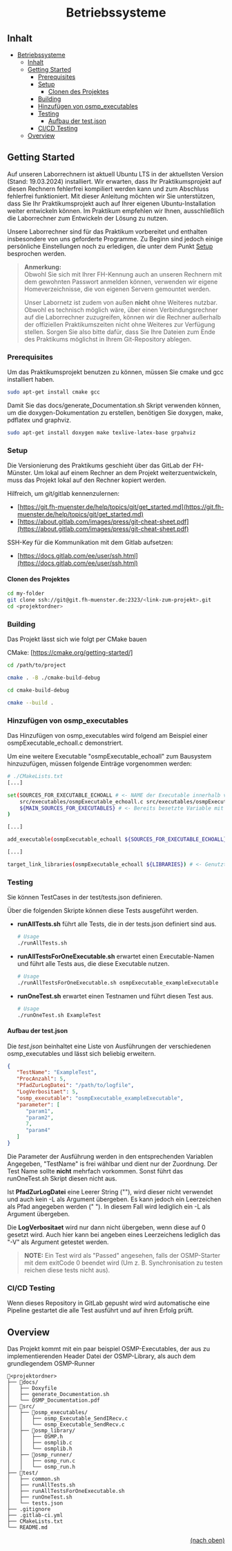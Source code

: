 <div align="center">

# Betriebssysteme

</div>

## Inhalt

- [Betriebssysteme](#betriebssysteme)
  - [Inhalt](#inhalt)
  - [Getting Started](#getting-started)
    - [Prerequisites](#prerequisites)
    - [Setup](#setup)
      - [Clonen des Projektes](#clonen-des-projektes)
    - [Building](#building)
    - [Hinzufügen von osmp\_executables](#hinzufügen-von-osmp_executables)
    - [Testing](#testing)
      - [Aufbau der test.json](#aufbau-der-testjson)
    - [CI/CD Testing](#cicd-testing)
  - [Overview ](#overview-)

## Getting Started

Auf unseren Laborrechnern ist aktuell Ubuntu LTS in der aktuellsten Version (Stand: 19.03.2024) installiert.
Wir erwarten, dass Ihr Praktikumsprojekt auf diesen Rechnern fehlerfrei kompiliert werden kann und zum Abschluss fehlerfrei funktioniert. 
Mit dieser Anleitung möchten wir Sie unterstützen, dass Sie Ihr Praktikumsprojekt auch auf Ihrer eigenen Ubuntu-Installation weiter entwickeln können. 
Im Praktikum empfehlen wir Ihnen, ausschließlich die Laborrechner zum Entwickeln der Lösung zu nutzen.

Unsere Laborrechner sind für das Praktikum vorbereitet und enthalten insbesondere von uns geforderte Programme.
Zu Beginn sind jedoch einige persönliche Einstellungen noch zu erledigen, die unter dem Punkt [Setup](#setup) besprochen werden.

>**Anmerkung:** \
> Obwohl Sie sich mit Ihrer FH-Kennung auch an unseren Rechnern mit dem gewohnten Passwort anmelden können, verwenden wir eigene Homeverzeichnisse, die von eigenen Servern gemountet werden.
> 
> Unser Labornetz ist zudem von außen **nicht** ohne Weiteres nutzbar.
> Obwohl es technisch möglich wäre, über einen Verbindungsrechner auf die Laborrechner zuzugreifen, können wir die Rechner außerhalb der offiziellen Praktikumszeiten nicht ohne Weiteres zur Verfügung stellen.
> Sorgen Sie also bitte dafür, dass Sie Ihre Dateien zum Ende des Praktikums möglichst in Ihrem Git-Repository ablegen.

### Prerequisites

Um das Praktikumsprojekt benutzen zu können, müssen Sie cmake und gcc installiert haben.

```sh
sudo apt-get install cmake gcc
```

Damit Sie das docs/generate_Documentation.sh Skript verwenden können, um die doxygen-Dokumentation zu erstellen, benötigen Sie doxygen, make, pdflatex und graphviz.

```sh
sudo apt-get install doxygen make texlive-latex-base grpahviz
```

### Setup

Die Versionierung des Praktikums geschieht über das GitLab der FH-Münster. Um lokal auf einem Rechner an dem Projekt weiterzuentwickeln, muss das Projekt lokal auf den Rechner kopiert werden.

Hilfreich, um git/gitlab kennenzulernen: 

- [https://git.fh-muenster.de/help/topics/git/get_started.md](https://git.fh-muenster.de/help/topics/git/get_started.md)
- [https://about.gitlab.com/images/press/git-cheat-sheet.pdf](https://about.gitlab.com/images/press/git-cheat-sheet.pdf)

SSH-Key für die Kommunikation mit dem Gitlab aufsetzen: 

- [https://docs.gitlab.com/ee/user/ssh.html](https://docs.gitlab.com/ee/user/ssh.html)

#### Clonen des Projektes

```sh
cd my-folder
git clone ssh://git@git.fh-muenster.de:2323/<link-zum-projekt>.git
cd <projektordner>
```

### Building

Das Projekt lässt sich wie folgt per CMake bauen

CMake: [https://cmake.org/getting-started/]

```sh
cd /path/to/project

cmake . -B ./cmake-build-debug

cd cmake-build-debug

cmake --build .
```

### Hinzufügen von osmp_executables

Das Hinzufügen von osmp_executables wird folgend am Beispiel einer osmpExecutable_echoall.c demonstriert.

Um eine weitere Executable "osmpExecutable_echoall" zum Bausystem hinzuzufügen, müssen folgende Einträge vorgenommen werden:

```sh
# ./CMakeLists.txt
[...]

set(SOURCES_FOR_EXECUTABLE_ECHOALL # <- NAME der Executable innerhalb von CMake
    src/executables/osmpExecutable_echoall.c src/executables/osmpExecutable_echoall.h # <- Source und Header Dateien für die Executable
    ${MAIN_SOURCES_FOR_EXECUTABLES} # <- Bereits besetzte Variable mit anderen Dateien, z. B. OSMP.h
) 

[...]

add_executable(osmpExecutable_echoall ${SOURCES_FOR_EXECUTABLE_ECHOALL} ) # <- Executable bauen lassen

[...]

target_link_libraries(osmpExecutable_echoall ${LIBRARIES}) # <- Genutzte Bibliotheken linken
```

### Testing

Sie können TestCases in der test/tests.json definieren.

Über die folgenden Skripte können diese Tests ausgeführt werden.

- **runAllTests.sh** führt alle Tests, die in der tests.json definiert sind aus.
  ```sh
  # Usage
  ./runAllTests.sh
  ```
- **runAllTestsForOneExecutable.sh** erwartet einen Executable-Namen und führt alle Tests aus, die diese Executable nutzen.
  ```sh
  # Usage
  ./runAllTestsForOneExecutable.sh osmpExecutable_exampleExecutable
  ```
- **runOneTest.sh** erwartet einen Testnamen und führt diesen Test aus.
  ```sh
  # Usage
  ./runOneTest.sh ExampleTest
  ```

#### Aufbau der test.json

Die *test.json* beinhaltet eine Liste von Ausführungen der verschiedenen osmp_executables und lässt sich beliebig erweitern.

```json
{
   "TestName": "ExampleTest",
   "ProcAnzahl": 5,
   "PfadZurLogDatei": "/path/to/logfile",
   "LogVerbositaet": 5,
   "osmp_executable": "osmpExecutable_exampleExecutable",
   "parameter": [
      "param1",
      "param2",
      7,
      "param4"
   ]
}
```

Die Parameter der Ausführung werden in den entsprechenden Variablen Angegeben, "TestName" is frei wählbar und dient nur der Zuordnung.
Der Test Name sollte **nicht** mehrfach vorkommen. Sonst führt das runOneTest.sh Skript diesen nicht aus.

Ist **PfadZurLogDatei** eine Leerer String (""), wird dieser nicht verwendet und auch kein -L als Argument übergeben.
Es kann jedoch ein Leerzeichen als Pfad angegeben werden (" "). In diesem Fall wird lediglich ein -L als Argument übergeben.

Die **LogVerbositaet** wird nur dann nicht übergeben, wenn diese auf 0 gesetzt wird.
Auch hier kann bei angeben eines Leerzeichens lediglich das "-V" als Argument getestet werden.

>**NOTE:** Ein Test wird als "Passed" angesehen, falls der OSMP-Starter mit dem exitCode 0 beendet wird (Um z. B. Synchronisation zu testen reichen diese tests nicht aus).

### CI/CD Testing

Wenn dieses Repository in GitLab gepusht wird wird automatische eine Pipeline gestartet die alle Test ausführt und auf ihren Erfolg prüft.

## Overview <a name="overview"></a>

Das Projekt kommt mit ein paar beispiel OSMP-Executables, der aus zu implementierenden Header Datei der OSMP-Library, als auch dem grundlegendem OSMP-Runner

```text
📁<projektordner>
├── 📁docs/
│   ├── Doxyfile
│   ├── generate_Documentation.sh
│   └── OSMP_Documentation.pdf
├── 📁src/
│   ├── 📁osmp_executables/
│   │   ├── osmp_Executable_SendIRecv.c
│   │   └── osmp_Executable_SendRecv.c
│   ├── 📁osmp_library/
│   │   ├── OSMP.h
│   │   ├── osmplib.c
│   │   └── osmplib.h
│   ├── 📁osmp_runner/
│   │   ├── osmp_run.c
│   │   └── osmp_run.h
├── 📁test/
│   ├── common.sh
│   ├── runAllTests.sh
│   ├── runAllTestsForOneExecutable.sh
│   ├── runOneTest.sh
│   └── tests.json
├── .gitignore
├── .gitlab-ci.yml
├── CMakeLists.txt
└── README.md
```

<div style="text-align: right">

   [(nach oben)](#betriebssysteme)

</div>